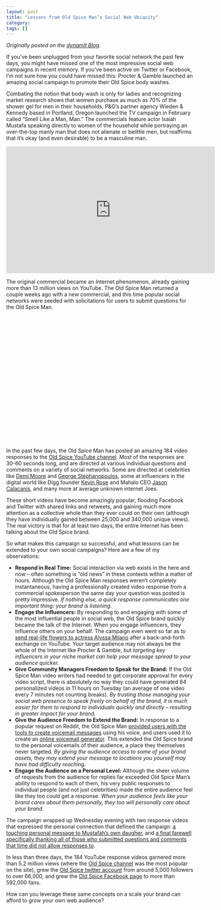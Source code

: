 ```yaml
---
layout: post
title: "Lessons from Old Spice Man’s Social Web Ubiquity"
category:
tags: []
---
```

*Originally posted on the [dynamIt Blog](http://www.dynamit.us/blog/2010/07/lessons-from-old-spice-mans-social-web-ubiquity/).*

If you’ve been unplugged from your favorite social network the past few days, you might have missed one of the most impressive social web campaigns in recent memory. If you’ve been active on Twitter or Facebook, I’m not sure how you could have missed this: Procter &amp; Gamble launched an amazing social campaign to promote their Old Spice body washes.

Combating the notion that body wash is only for ladies and recognizing market research shows that women purchase as much as 70% of the shower gel for men in their households, P&amp;G’s partner agency Wieden &amp; Kennedy based in Portland, Oregon launched the TV campaign in February called “Smell Like a Man, Man.” The commercials feature actor Isaiah Mustafa speaking directly to women of the household while portraying an over-the-top manly man that does not alienate or belittle men, but reaffirms that it’s okay (and even desirable) to be a masculine man.

<object classid="clsid:d27cdb6e-ae6d-11cf-96b8-444553540000" width="560" height="340" codebase="http://download.macromedia.com/pub/shockwave/cabs/flash/swflash.cab#version=6,0,40,0"><param name="wmode" value="transparent" /><param name="allowFullScreen" value="true" /><param name="allowscriptaccess" value="always" /><param name="src" value="http://www.youtube.com/v/owGykVbfgUE&#038;hl=en_US&#038;fs=1" /><param name="allowfullscreen" value="true" /><embed wmode="transparent" type="application/x-shockwave-flash" width="560" height="340" src="http://www.youtube.com/v/owGykVbfgUE&#038;hl=en_US&#038;fs=1" allowscriptaccess="always" allowfullscreen="true"></embed></object>

The original commercial became an Internet phenomenon, already gaining more than 13 million views on YouTube. The Old Spice Man returned a couple weeks ago with a new commercial, and this time popular social networks were seeded with solicitations for users to submit questions for the Old Spice Man.

<object classid="clsid:d27cdb6e-ae6d-11cf-96b8-444553540000" width="560" height="340" codebase="http://download.macromedia.com/pub/shockwave/cabs/flash/swflash.cab#version=6,0,40,0"><param name="wmode" value="transparent" /><param name="allowFullScreen" value="true" /><param name="allowscriptaccess" value="always" /><param name="src" value="http://www.youtube.com/v/uLTIowBF0kE&#038;hl=en_US&#038;fs=1" /><param name="allowfullscreen" value="true" /><embed wmode="transparent" type="application/x-shockwave-flash" width="560" height="340" src="http://www.youtube.com/v/uLTIowBF0kE&#038;hl=en_US&#038;fs=1" allowscriptaccess="always" allowfullscreen="true"></embed></object>

In the past few days, the Old Spice Man has posted an amazing 184 video responses to the [Old Spice YouTube channel](http://www.youtube.com/oldspice). Most of the responses are 30-60 seconds long, and are directed at various individual questions and comments on a variety of social networks. Some are directed at celebrities like [Demi Moore](http://www.youtube.com/watch?v=GPlg9ez4L1w) and [George Stephanopoulos](http://www.youtube.com/watch?v=J8Bli13rO9A), some at influencers in the digital world like Digg founder [Kevin Rose](http://www.youtube.com/watch?v=So5yDtITswY) and Mahalo CEO [Jason Calacanis](http://www.youtube.com/watch?v=_shjTuf0KYs), and many more at average unknown internet Joes.

These short videos have become amazingly popular, flooding Facebook and Twitter with shared links and retweets, and gaining much more attention as a collective whole than they ever could on their own (although they have individually gained between 25,000 and 340,000 unique views). The real victory is that for at least two days, the entire Internet has been talking about the Old Spice brand.

So what makes this campaign so successful, and what lessons can be extended to your own social campaigns? Here are a few of my observations:

* **Respond in Real Time:** Social interaction via web exists in the here and now – often something is “old news” in these contexts within a matter of hours. Although the Old Spice Man responses weren’t completely instantaneous, having a professionally created video response from a commercial spokesperson the same day your question was posted is pretty impressive. *If nothing else, a quick response communicates one important thing: your brand is listening.*
* **Engage the Influencers:** By responding to and engaging with some of the most influential people in social web, the Old Spice brand quickly became the talk of the Internet. When you engage influencers, they influence others on your behalf. The campaign even went so far as to [send real-life flowers to actress Alyssa Milano](http://alyssamilano.posterous.com/behold-my-flowers-and-card-from-oldspice-guy) after a back-and-forth exchange on YouTube. Your target audience may not always be the whole of the Internet like Procter &amp; Gamble, but *targeting key influencers in your niche market can help your message spread to your audience quicker.*
* **Give Community Managers Freedom to Speak for the Brand:** If the Old Spice Man video writers had needed to get corporate approval for every video script, there is absolutely no way they could have generated 84 personalized videos in 11 hours on Tuesday (an average of one video every 7 minutes not counting breaks). *By trusting those managing your social web presence to speak freely on behalf of the brand, it is much easier for them to respond to individuals quickly and directly – resulting in greater impact for your brand.*
* **Give the Audience Freedom to Extend the Brand:** In response to a popular request on Reddit, the Old Spice Man [provided users with the tools to create voicemail messages](http://www.youtube.com/watch?v=-8JsvwUcok0) using his voice, and users used it to create an [online voicemail generator](http://oldspicevoicemail.com/). This extended the Old Spice brand to the personal voicemails of their audience, a place they themselves never targeted. *By giving the audience access to some of your brand assets, they may extend your message to locations you yourself may have had difficulty reaching.*
* **Engage the Audience on a Personal Level:** Although the sheer volume of requests from the audience for replies far exceeded Old Spice Man’s ability to respond to each of them, his very public responses to individual people (and not just celebrities) made the entire audience feel like they too could get a response. *When your audience feels like your brand cares about them personally, they too will personally care about your brand.*

The campaign wrapped up Wednesday evening with two response videos that expressed the personal connection that defined the campaign: [a touching personal message to Mustafah’s own daugher](http://www.youtube.com/watch?v=JvuYcbgZl-U), and [a final farewell specifically thanking all of those who submitted questions and comments that time did not allow responses to](http://www.youtube.com/watch?v=nFDqvKtPgZo).

In less than three days, the 184 YouTube response videos garnered more than 5.2 million views (where the [Old Spice channel](http://www.youtube.com/oldspice) was the most popular on the site), grew the [Old Spice twitter account](http://twitter.com/oldspice) from around 5,000 followers to over 66,000, and grew the [Old Spice Facebook page](http://www.facebook.com/OldSpice) to more than 592,000 fans.

How can you leverage these same concepts on a scale your brand can afford to grow your own web audience?
